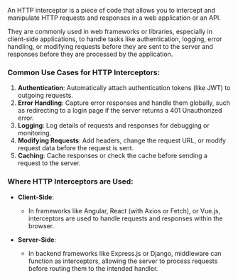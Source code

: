 
An HTTP interceptor is a piece of code that allows you to intercept and manipulate HTTP requests and responses in a web application or an API. 

They are commonly used in web frameworks or libraries, especially in client-side applications, to handle tasks like authentication, logging, error handling, or modifying requests before they are sent to the server and responses before they are processed by the application.


### **Common Use Cases for HTTP Interceptors:**

1. **Authentication**: Automatically attach authentication tokens (like JWT) to outgoing requests.
2. **Error Handling**: Capture error responses and handle them globally, such as redirecting to a login page if the server returns a 401 Unauthorized error.
3. **Logging**: Log details of requests and responses for debugging or monitoring.
4. **Modifying Requests**: Add headers, change the request URL, or modify request data before the request is sent.
5. **Caching**: Cache responses or check the cache before sending a request to the server.

### **Where HTTP Interceptors are Used:**

- **Client-Side**:
	- In frameworks like Angular, React (with Axios or Fetch), or Vue.js, interceptors are used to handle requests and responses within the browser.
	
- **Server-Side**: 
	- In backend frameworks like Express.js or Django, middleware can function as interceptors, allowing the server to process requests before routing them to the intended handler.